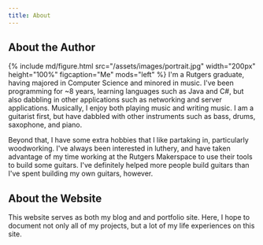 ```yaml
---
title: About
---
```

## About the Author
{% include md/figure.html src="/assets/images/portrait.jpg" width="200px" height="100%" figcaption="Me" mods="left" %}
I'm a Rutgers graduate, having majored in Computer Science and minored in music. I've been programming for ~8 years,
learning languages such as Java and C#, but also dabbling in other applications such as networking and server applications.
Musically, I enjoy both playing music and writing music. I am a guitarist first, but have dabbled with other instruments
such as bass, drums, saxophone, and piano.

Beyond that, I have some extra hobbies that I like partaking in, particularly woodworking. I've always been interested in luthery, and have
taken advantage of my time working at the Rutgers Makerspace to use their tools to build some guitars. I've definitely
helped more people build guitars than I've spent building my own guitars, however.

## About the Website
This website serves as both my blog and and portfolio site. Here, I hope to document not only all of my projects,
but a lot of my life experiences on this site.
